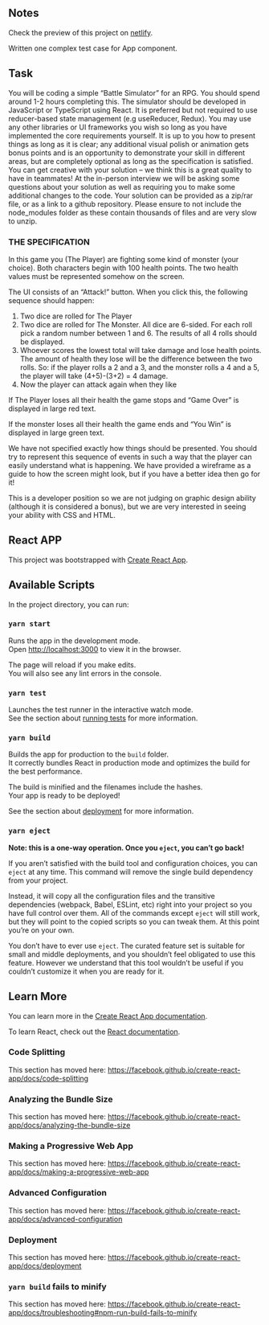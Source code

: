 ## Notes

Check the preview of this project on [netlify](https://gifted-curie-e0a6fe.netlify.com/).

Written one complex test case for App component.

## Task

You will be coding a simple “Battle Simulator” for an RPG. You should spend around 1-2 hours completing this.
The simulator should be developed in JavaScript or TypeScript using React. It is preferred but not required to use reducer-based state management (e.g useReducer, Redux). You may use any other libraries or UI frameworks you wish so long as you have implemented the core requirements yourself.
It is up to you how to present things as long as it is clear; any additional visual polish or animation gets bonus points and is an opportunity to demonstrate your skill in different areas, but are completely optional as long as the specification is satisfied. You can get creative with your solution – we think this is a great quality to have in teammates!
At the in-person interview we will be asking some questions about your solution as well as requiring you to make some additional changes to the code.
Your solution can be provided as a zip/rar file, or as a link to a github repository. Please ensure to not include the node_modules folder as these contain thousands of files and are very slow to unzip.

### THE SPECIFICATION

In this game you (The Player) are fighting some kind of monster (your choice). Both characters begin with 100 health points. The two health values must be represented somehow on the screen.

The UI consists of an “Attack!” button. When you click this, the following sequence should happen:
1. Two dice are rolled for The Player
2. Two dice are rolled for The Monster. All dice are 6-sided. For each roll pick a random number between 1 and 6. The results of all 4 rolls should be displayed.
3. Whoever scores the lowest total will take damage and lose health points. The amount of health they lose will be the difference between the two rolls. So: if the player rolls a 2 and a 3, and the monster rolls a 4 and a 5, the player will take (4+5)-(3+2) = 4 damage.
4. Now the player can attack again when they like

If The Player loses all their health the game stops and “Game Over” is displayed in large red text.

If the monster loses all their health the game ends and “You Win” is displayed in large green text.

We have not specified exactly how things should be presented. You should try to represent this sequence of events in such a way that the player can easily understand what is happening. We have provided a wireframe as a guide to how the screen might look, but if you have a better idea then go for it!

This is a developer position so we are not judging on graphic design ability (although it is considered a bonus), but we are very interested in seeing your ability with CSS and HTML.

## React APP

This project was bootstrapped with [Create React App](https://github.com/facebook/create-react-app).

## Available Scripts

In the project directory, you can run:

### `yarn start`

Runs the app in the development mode.<br />
Open [http://localhost:3000](http://localhost:3000) to view it in the browser.

The page will reload if you make edits.<br />
You will also see any lint errors in the console.

### `yarn test`

Launches the test runner in the interactive watch mode.<br />
See the section about [running tests](https://facebook.github.io/create-react-app/docs/running-tests) for more information.

### `yarn build`

Builds the app for production to the `build` folder.<br />
It correctly bundles React in production mode and optimizes the build for the best performance.

The build is minified and the filenames include the hashes.<br />
Your app is ready to be deployed!

See the section about [deployment](https://facebook.github.io/create-react-app/docs/deployment) for more information.

### `yarn eject`

**Note: this is a one-way operation. Once you `eject`, you can’t go back!**

If you aren’t satisfied with the build tool and configuration choices, you can `eject` at any time. This command will remove the single build dependency from your project.

Instead, it will copy all the configuration files and the transitive dependencies (webpack, Babel, ESLint, etc) right into your project so you have full control over them. All of the commands except `eject` will still work, but they will point to the copied scripts so you can tweak them. At this point you’re on your own.

You don’t have to ever use `eject`. The curated feature set is suitable for small and middle deployments, and you shouldn’t feel obligated to use this feature. However we understand that this tool wouldn’t be useful if you couldn’t customize it when you are ready for it.

## Learn More

You can learn more in the [Create React App documentation](https://facebook.github.io/create-react-app/docs/getting-started).

To learn React, check out the [React documentation](https://reactjs.org/).

### Code Splitting

This section has moved here: https://facebook.github.io/create-react-app/docs/code-splitting

### Analyzing the Bundle Size

This section has moved here: https://facebook.github.io/create-react-app/docs/analyzing-the-bundle-size

### Making a Progressive Web App

This section has moved here: https://facebook.github.io/create-react-app/docs/making-a-progressive-web-app

### Advanced Configuration

This section has moved here: https://facebook.github.io/create-react-app/docs/advanced-configuration

### Deployment

This section has moved here: https://facebook.github.io/create-react-app/docs/deployment

### `yarn build` fails to minify

This section has moved here: https://facebook.github.io/create-react-app/docs/troubleshooting#npm-run-build-fails-to-minify
